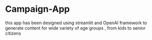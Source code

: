 # Campaign-App
this app has been designed using streamlit and OpenAI framework  to generate content for wide variety of age groups , from kids to senior citizens
